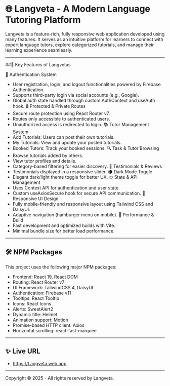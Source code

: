# 🌐 Langveta - A Modern Language Tutoring Platform

Langveta is a feature-rich, fully responsive web application developed using many features. It serves as an intuitive platform for learners to connect with expert language tutors, explore categorized tutorials, and manage their learning experience seamlessly.

---

##🔑 Key Features of Langvetas

🔐 Authentication System
- User registration, login, and logout functionalities powered by Firebase Authentication.
- Supports third-party login via social accounts (e.g., Google).
- Global auth state handled through custom AuthContext and useAuth hook.
🔒 Protected & Private Routes
- Secure route protection using React Router v7.
- Routes only accessible to authenticated users.
- Unauthorized access is redirected to login.
📚 Tutor Management System
- Add Tutorials: Users can post their own tutorials.
- My Tutorials: View and update your posted tutorials.
- Booked Tutors: Track your booked sessions.
🔍 Task & Tutor Browsing
- Browse tutorials added by others.
- View tutor profiles and details.
- Category-based filtering for easier discovery.
🌟 Testimonials & Reviews
- Testimonials displayed in a responsive slider.
🌘 Dark Mode Toggle
- Elegant dark/light theme toggle for better UX.
⚙️ State & API Management
- Uses Context API for authentication and user state.
- Custom useAxiosSecure hook for secure API communication.
📱 Responsive UI Design
- Fully mobile-friendly and responsive layout using Tailwind CSS and DaisyUI.
- Adaptive navigation (hamburger menu on mobile).
🚀 Performance & Build
- Fast development and optimized builds with Vite.
- Minimal bundle size for better load performance.

---

## 🛠️ NPM Packages

This project uses the following major NPM packages:
- Frontend: React 19, React DOM
- Routing: React Router v7
- UI Framework: TailwindCSS 4, DaisyUI
- Authentication: Firebase v11
- Tooltips: React Tooltip
- Icons: React Icons
- Alerts: SweetAlert2
- Dynamic title: Helmet
- Animation support: Motion
- Promise-based HTTP client: Axios
- Horizontal scrolling: react-fast-marquee

---

## ✨ Live URL

- https://Langveta.web.app
---

Copyright © 2025 - All rights reserved by Langveta.
